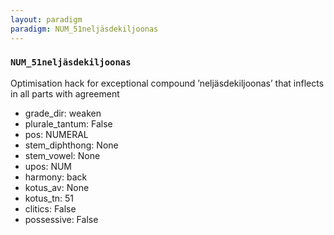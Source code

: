 ```yaml
---
layout: paradigm
paradigm: NUM_51neljäsdekiljoonas
---
```

### ` NUM_51neljäsdekiljoonas `

Optimisation hack for exceptional compound ’neljäsdekiljoonas’ that inflects in all parts with agreement
* grade_dir: weaken
* plurale_tantum: False
* pos: NUMERAL
* stem_diphthong: None
* stem_vowel: None
* upos: NUM
* harmony: back
* kotus_av: None
* kotus_tn: 51
* clitics: False
* possessive: False
